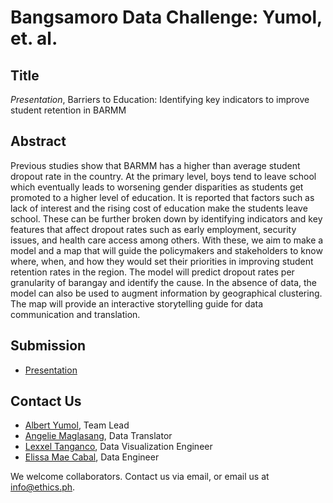 # Bangsamoro Data Challenge: Yumol, et. al.  

## Title

*Presentation*, Barriers to Education: Identifying key indicators to improve student retention in BARMM

## Abstract

Previous studies show that BARMM has a higher than average student dropout rate in the country. At the primary level, boys tend to leave school which eventually leads to worsening gender disparities as students get promoted to a higher level of education. It is reported that factors such as lack of interest and the rising cost of education make the students leave school. These can be further broken down by identifying indicators and key features that affect dropout rates such as early employment, security issues, and health care access among others. With these, we aim to make a model and a map that will guide the policymakers and stakeholders to know where, when, and how they would set their priorities in improving student retention rates in the region. The model will predict dropout rates per granularity of barangay and identify the cause. In the absence of data, the model can also be used to augment information by geographical clustering. The map will provide an interactive storytelling guide for data communication and translation.

## Submission

* [Presentation](https://github.com/ethicsph/bangsamoro-data-challenge/blob/master/yumol-et-al/Bangsamoro%20Education.pdf)

## Contact Us

* [Albert Yumol](mailto:albert.yumol@gmail.com), Team Lead 
* [Angelie Maglasang](mailto:angelie.maglasang@gmail.com), Data Translator 
* [Lexxel Tanganco](mailto:lexxel.tanganco@gmail.com), Data Visualization Engineer 
* [Elissa Mae Cabal](mailto:elissamaecabal@gmail.com), Data Engineer 

We welcome collaborators. Contact us via email, or email us at info@ethics.ph.